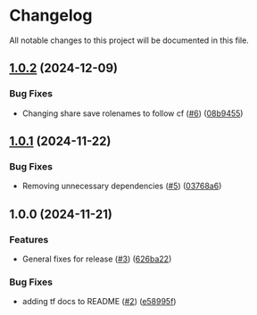 # Changelog

All notable changes to this project will be documented in this file.

## [1.0.2](https://github.com/nops-io/terraform-aws-nops-commitment-management/compare/v1.0.1...v1.0.2) (2024-12-09)


### Bug Fixes

* Changing share save rolenames to follow cf ([#6](https://github.com/nops-io/terraform-aws-nops-commitment-management/issues/6)) ([08b9455](https://github.com/nops-io/terraform-aws-nops-commitment-management/commit/08b9455c91492838e9c3f3508098fbaac1e444df))

## [1.0.1](https://github.com/nops-io/terraform-aws-nops-commitment-management/compare/v1.0.0...v1.0.1) (2024-11-22)


### Bug Fixes

* Removing unnecessary dependencies ([#5](https://github.com/nops-io/terraform-aws-nops-commitment-management/issues/5)) ([03768a6](https://github.com/nops-io/terraform-aws-nops-commitment-management/commit/03768a605d8c34213239fda8a9f039ca850bf91d))

## 1.0.0 (2024-11-21)


### Features

* General fixes for release ([#3](https://github.com/nops-io/terraform-aws-nops-commitment-management/issues/3)) ([626ba22](https://github.com/nops-io/terraform-aws-nops-commitment-management/commit/626ba226a4681e33b65d39bb2147533651e752c1))


### Bug Fixes

* adding tf docs to README ([#2](https://github.com/nops-io/terraform-aws-nops-commitment-management/issues/2)) ([e58995f](https://github.com/nops-io/terraform-aws-nops-commitment-management/commit/e58995f65516d1526f1211bfa7bb88f4023eecdb))
